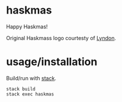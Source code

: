 haskmas
==

Happy Haskmas!

Original Haskmass logo courtesty of [Lyndon](https://github.com/sordina).


usage/installation
==

Build/run with [stack](https://github.com/commercialhaskell/stack).

````
stack build
stack exec haskmas
````
